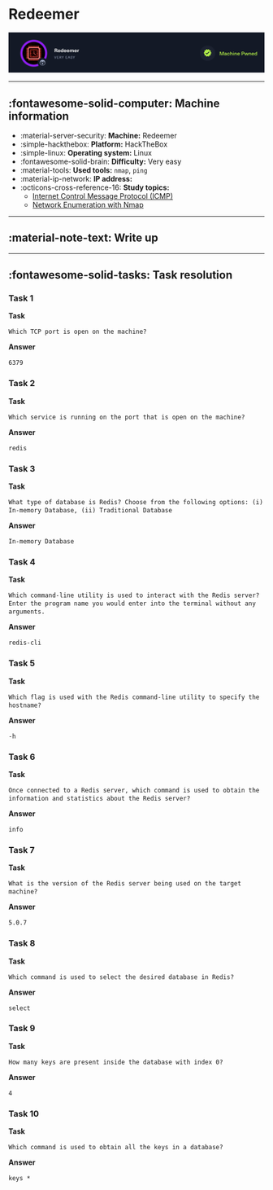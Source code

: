# Redeemer

![Redeemer HTB machine banner](../../assets/redeemer-banner.png)

---

## :fontawesome-solid-computer: Machine information

* :material-server-security: **Machine:** Redeemer
* :simple-hackthebox: **Platform:**  HackTheBox
* :simple-linux: **Operating system:** Linux
* :fontawesome-solid-brain: **Difficulty:** Very easy
* :material-tools: **Used tools:**  `nmap`, `ping`
* :material-ip-network: **IP address:** 
* :octicons-cross-reference-16: **Study topics:**
    - [Internet Control Message Protocol (ICMP)](https://hollowdragonx.github.io/cybersecurity-notes/)
    - [Network Enumeration with Nmap](https://hollowdragonx.github.io/cybersecurity-notes/network-enumeration/nmap/nmap-cheatsheet/)

---

## :material-note-text: Write up

---

## :fontawesome-solid-tasks: Task resolution

### Task 1

**Task**

```
Which TCP port is open on the machine? 
```

**Answer**
```
6379
```

### Task 2
**Task**

```
Which service is running on the port that is open on the machine?
```

**Answer**
```
redis
```

### Task 3

**Task**

```
What type of database is Redis? Choose from the following options: (i) In-memory Database, (ii) Traditional Database 
```

**Answer**
```
In-memory Database 
```


### Task 4

**Task**

```
Which command-line utility is used to interact with the Redis server? Enter the program name you would enter into the terminal without any arguments. 
```

**Answer**
```
redis-cli 
```


### Task 5

**Task**

```
Which flag is used with the Redis command-line utility to specify the hostname? 
```

**Answer**
```
-h 
```


### Task 6

**Task**

```
Once connected to a Redis server, which command is used to obtain the information and statistics about the Redis server?
```

**Answer**
```
info
```


### Task 7

**Task**

```
What is the version of the Redis server being used on the target machine?
```

**Answer**
```
5.0.7 
```


### Task 8

**Task**

```
Which command is used to select the desired database in Redis? 
```

**Answer**
```
select
```


### Task 9

**Task**

```
How many keys are present inside the database with index 0? 
```

**Answer**
```
4
```


### Task 10

**Task**

```
Which command is used to obtain all the keys in a database? 
```

**Answer**
```
keys *
```